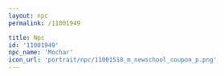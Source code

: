 ```yaml
---
layout: npc
permalink: /11001949

title: Npc
id: '11001949'
npc_name: 'Mochar'
icon_url: 'portrait/npc/11001518_m_newschool_coupon_p.png'
---
```

